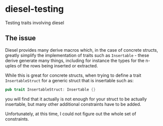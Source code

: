 # diesel-testing

Testing traits involving diesel

## The issue

Diesel provides many derive macros which, in the case of concrete structs, greatly simplify the implementation of traits such as `Insertable` - these derive generate many things, including for instance the types for the n-uples of the rows being inserted or extracted.

While this is great for concrete structs, when trying to define a trait `InsertableStruct` for a generic struct that is insertable such as:

```rust
pub trait InsertableStruct: Insertable {}
```

you will find that it actually is not enough for your struct to be actually insertable, but many other additional constraints have to be added.

Unfortunately, at this time, I could not figure out the whole set of constraints.
